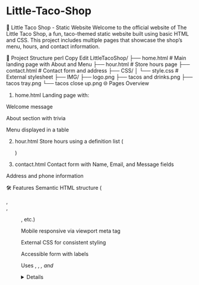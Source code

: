 # Little-Taco-Shop
🌮 Little Taco Shop - Static Website
Welcome to the official website of The Little Taco Shop, a fun, taco-themed static website built using basic HTML and CSS. This project includes multiple pages that showcase the shop’s menu, hours, and contact information.

📁 Project Structure
perl
Copy
Edit
LittleTacoShop/
├── home.html             # Main landing page with About and Menu
├── hour.html             # Store hours page
├── contact.html          # Contact form and address
├── CSS/
│   └── style.css         # External stylesheet
├── IMG/
    ├── logo.png
    ├── tacos and drinks.png
    ├── tacos tray.png
    └── tacos close up.png
🌐 Pages Overview
1. home.html
Landing page with:

Welcome message

About section with trivia

Menu displayed in a table

2. hour.html
Store hours using a definition list (<dl>)

3. contact.html
Contact form with Name, Email, and Message fields

Address and phone information

🛠 Features
Semantic HTML structure (<main>, <section>, <figure>, etc.)

Mobile responsive via viewport meta tag

External CSS for consistent styling

Accessible form with labels

Uses <abbr>, <time>, <cite>, and <details> for rich semantics

🔗 Form Handling
Form data is sent to: https://httpbin.org/get for demo/testing

👤 Author
Manjit
